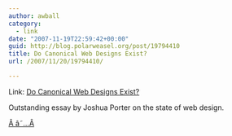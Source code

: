 ```yaml
---
author: awball
category:
  - link
date: "2007-11-19T22:59:42+00:00"
guid: http://blog.polarweasel.org/post/19794410
title: Do Canonical Web Designs Exist?
url: /2007/11/20/19794410/

---
```

Link: [Do Canonical Web Designs Exist?](http://bokardo.com/archives/canonical)

Outstanding essay by Joshua Porter on the state of web design.

[Â â˜…Â](http://daringfireball.net/linked/2007/november#mon-19-porter "Permanent link to â€˜Do Canonical Web Designs Exist?â€™")
